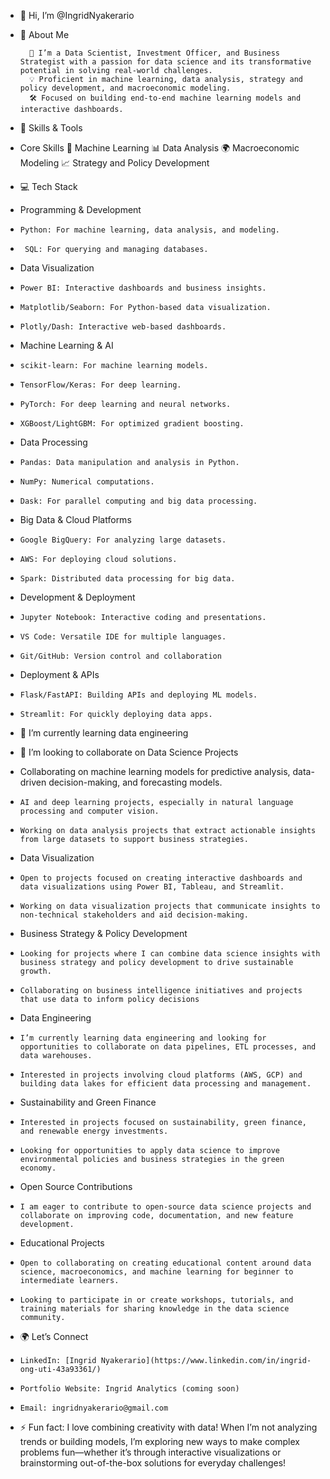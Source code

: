 - 👋 Hi, I’m @IngridNyakerario
- 🚀 About Me

        🌟 I’m a Data Scientist, Investment Officer, and Business Strategist with a passion for data science and its transformative potential in solving real-world challenges.
        💡 Proficient in machine learning, data analysis, strategy and policy development, and macroeconomic modeling.
        🛠️ Focused on building end-to-end machine learning models and interactive dashboards.
-   💼 Skills & Tools
-   
  Core Skills
         🤖 Machine Learning
         📊 Data Analysis
         🌍 Macroeconomic Modeling
         📈 Strategy and Policy Development
  
- 💻 Tech Stack
  
-   Programming & Development
-     Python: For machine learning, data analysis, and modeling.
-      SQL: For querying and managing databases.
-  Data Visualization
-     Power BI: Interactive dashboards and business insights.
-     Matplotlib/Seaborn: For Python-based data visualization.
-     Plotly/Dash: Interactive web-based dashboards.
-  Machine Learning & AI
-     scikit-learn: For machine learning models.
-     TensorFlow/Keras: For deep learning.
-     PyTorch: For deep learning and neural networks.
-     XGBoost/LightGBM: For optimized gradient boosting.
-  Data Processing
-     Pandas: Data manipulation and analysis in Python.
-     NumPy: Numerical computations.
-     Dask: For parallel computing and big data processing.
- Big Data & Cloud Platforms
-     Google BigQuery: For analyzing large datasets.
-     AWS: For deploying cloud solutions.
-     Spark: Distributed data processing for big data.
-  Development & Deployment
-     Jupyter Notebook: Interactive coding and presentations.
-     VS Code: Versatile IDE for multiple languages.
-     Git/GitHub: Version control and collaboration
-  Deployment & APIs
-     Flask/FastAPI: Building APIs and deploying ML models.
-     Streamlit: For quickly deploying data apps.
- 🌱 I’m currently learning data engineering 
- 💞️ I’m looking to collaborate on Data Science Projects
- Collaborating on machine learning models for predictive analysis, data-driven decision-making, and forecasting models.
-     AI and deep learning projects, especially in natural language processing and computer vision.
-     Working on data analysis projects that extract actionable insights from large datasets to support business strategies.
- Data Visualization
-     Open to projects focused on creating interactive dashboards and data visualizations using Power BI, Tableau, and Streamlit.
-     Working on data visualization projects that communicate insights to non-technical stakeholders and aid decision-making.
-  Business Strategy & Policy Development
-     Looking for projects where I can combine data science insights with business strategy and policy development to drive sustainable growth.
-     Collaborating on business intelligence initiatives and projects that use data to inform policy decisions
-  Data Engineering
-     I’m currently learning data engineering and looking for opportunities to collaborate on data pipelines, ETL processes, and data warehouses.
-     Interested in projects involving cloud platforms (AWS, GCP) and building data lakes for efficient data processing and management.
-  Sustainability and Green Finance
-     Interested in projects focused on sustainability, green finance, and renewable energy investments.
-     Looking for opportunities to apply data science to improve environmental policies and business strategies in the green economy.
-  Open Source Contributions
-     I am eager to contribute to open-source data science projects and collaborate on improving code, documentation, and new feature development.
-  Educational Projects
-     Open to collaborating on creating educational content around data science, macroeconomics, and machine learning for beginner to intermediate learners.
-     Looking to participate in or create workshops, tutorials, and training materials for sharing knowledge in the data science community.
- 🌍 Let’s Connect
-     LinkedIn: [Ingrid Nyakerario](https://www.linkedin.com/in/ingrid-ong-uti-43a93361/)
-     Portfolio Website: Ingrid Analytics (coming soon)
-     Email: ingridnyakerario@gmail.com
- ⚡ Fun fact: I love combining creativity with data! When I’m not analyzing trends or building models, I’m exploring new ways to make complex problems fun—whether it’s through interactive visualizations or brainstorming out-of-the-box solutions for everyday challenges!


<!---
IngridNyakerario/IngridNyakerario is a ✨ special ✨ repository because its `README.md` (this file) appears on your GitHub profile.
You can click the Preview link to take a look at your changes.
--->
